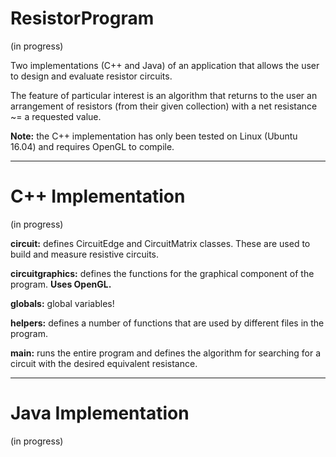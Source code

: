 # ResistorProgram

(in progress)
 
Two implementations (C++ and Java) of an application that allows the user to design and evaluate resistor circuits.

The feature of particular interest is an algorithm that returns to the user an arrangement of resistors (from their given collection) with a net resistance ~= a requested value.

**Note:** the C++ implementation has only been tested on Linux (Ubuntu 16.04) and requires OpenGL to compile.

--------------

# C++ Implementation

(in progress)

**circuit:** defines CircuitEdge and CircuitMatrix classes. These are used to build and measure resistive circuits.

**circuitgraphics:** defines the functions for the graphical component of the program. **Uses OpenGL.**

**globals:** global variables!

**helpers:** defines a number of functions that are used by different files in the program.

**main:** runs the entire program and defines the algorithm for searching for a circuit with the desired equivalent resistance.

---------------

# Java Implementation

(in progress)
